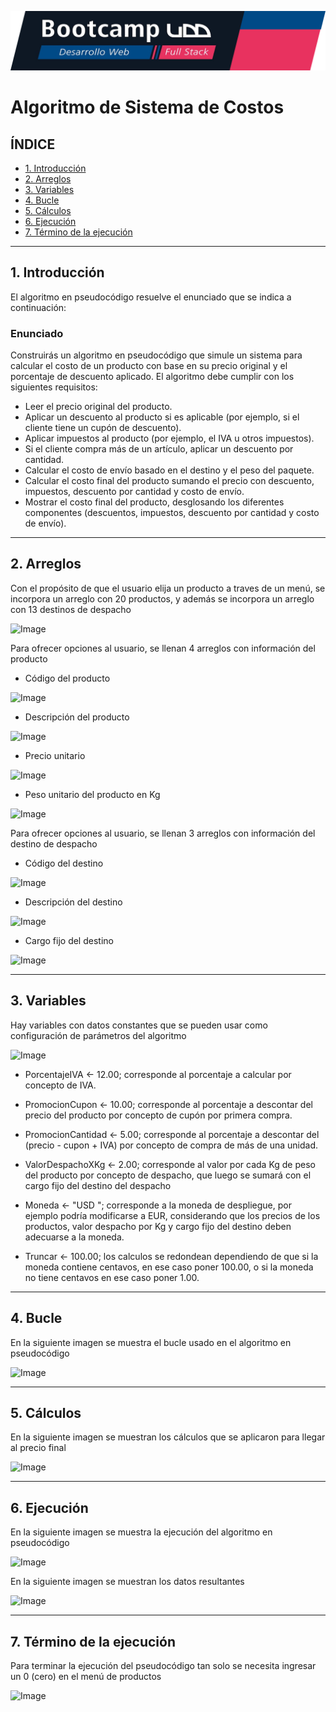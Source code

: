 ![Banner](./imagenes/UDD.png) 

# Algoritmo de Sistema de Costos

## **ÍNDICE**

* [1. Introducción](#1-intro)
* [2. Arreglos](#2-arreglos)
* [3. Variables](#3-variables)
* [4. Bucle](#4-bucle)
* [5. Cálculos](#5-calculos)
* [6. Ejecución](#6-ejecucion)
* [7. Término de la ejecución](#7-termino)

****

## 1. Introducción

El algoritmo en pseudocódigo resuelve el enunciado que se indica a continuación:

### Enunciado ###

Construirás un algoritmo en pseudocódigo que simule un sistema para calcular el costo de un producto con base en su precio original y el porcentaje de descuento aplicado. El algoritmo debe cumplir con los siguientes requisitos:

-	Leer el precio original del producto.
-	Aplicar un descuento al producto si es aplicable (por ejemplo, si el cliente tiene un cupón de descuento).
-	Aplicar impuestos al producto (por ejemplo, el IVA u otros impuestos).
-	Si el cliente compra más de un artículo, aplicar un descuento por cantidad.
-	Calcular el costo de envío basado en el destino y el peso del paquete.
-	Calcular el costo final del producto sumando el precio con descuento, impuestos, descuento por cantidad y costo de envío.
-	Mostrar el costo final del producto, desglosando los diferentes componentes (descuentos, impuestos, descuento por cantidad y costo de envío).

****

## 2. Arreglos

Con el propósito de que el usuario elija un producto a traves de un menú, se incorpora un arreglo con 20 productos, y además se incorpora un arreglo con 13 destinos de despacho

![Image](./imagenes/DefinicionArreglos.png) 

Para ofrecer opciones al usuario, se llenan 4 arreglos con información del producto

- Código del producto

![Image](./imagenes/ArregloCodigoProducto.png) 

- Descripción del producto

![Image](./imagenes/ArreglodescripcionProducto.png) 

- Precio unitario

![Image](./imagenes/ArregloprecioProducto.png) 

- Peso unitario del producto en Kg

![Image](./imagenes/ArregloPesoKGProducto.png) 

Para ofrecer opciones al usuario, se llenan 3 arreglos con información del destino de despacho

- Código del destino

![Image](./imagenes/ArregloCodigoDestino.png) 

- Descripción del destino

![Image](./imagenes/ArregloDescripcionDestino.png) 

- Cargo fijo del destino

![Image](./imagenes/ArregloCargoFijoDestino.png) 

****

## 3. Variables

Hay variables con datos constantes que se pueden usar como configuración de parámetros del algoritmo

![Image](./imagenes/DatosConstantes.png) 

-	PorcentajeIVA <- 12.00; corresponde al porcentaje a calcular por concepto de IVA.

-	PromocionCupon <- 10.00; corresponde al porcentaje a descontar del precio del producto por concepto de cupón por primera compra.

-	PromocionCantidad <- 5.00; corresponde al porcentaje a descontar del (precio - cupon + IVA) por concepto de compra de más de una unidad.

-	ValorDespachoXKg <- 2.00; corresponde al valor por cada Kg de peso del producto por concepto de despacho, que luego se sumará con el cargo fijo del destino del despacho

-	Moneda <- "USD "; corresponde a la moneda de despliegue, por ejemplo podría modificarse a EUR, considerando que los precios de los productos, valor despacho por Kg y cargo fijo del destino deben adecuarse a la moneda.

-	Truncar <- 100.00; los calculos se redondean dependiendo de que si la moneda contiene centavos, en ese caso poner 100.00, o si la moneda no tiene centavos en ese caso poner 1.00.

****

## 4. Bucle

En la siguiente imagen se muestra el bucle usado en el algoritmo en pseudocódigo 

![Image](./imagenes/RepetirHastaQue.png) 

****

## 5. Cálculos

En la siguiente imagen se muestran los cálculos que se aplicaron para llegar al precio final

![Image](./imagenes/CalculoVentaTotal.png) 

****

## 6. Ejecución   

En la siguiente imagen se muestra la ejecución del algoritmo en pseudocódigo 

![Image](./imagenes/EjecucionPseudocodigo.png) 

En la siguiente imagen se muestran los datos resultantes

![Image](./imagenes/DespliegueResultadoFiinal.png) 

****

## 7. Término de la ejecución

Para terminar la ejecución del pseudocódigo tan solo se necesita ingresar un 0 (cero) en el menú de productos

![Image](./imagenes/EjecucionTermino.png) 

